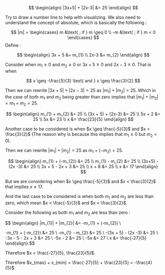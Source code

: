 $$
\begin{align}
|3x+5| + |2x-3| &= 25
\end{align}
$$

Try to draw a number line to help with visualizing. We also need to understand the concept of absolute, which is basically the following :

$$
|m| = 
\begin{cases}
m &\text{ ;  if } m \geq 0 \\
-m &\text{ ; if } m < 0
\end{cases}
$$
Define :

$$
\begin{align}
3x + 5 &= m_{1} \\
2x-3 &= m_{2}
\end{align}
$$

Consider when $m_1 \geq 0$ and $m_2 \geq 0$ or $3x+5 \geq 0$ and $2x-3 \geq 0$. That is when 

$$
x \geq -\frac{5}{3} \text{ and } x \geq \frac{3}{2}
$$

Then we can rewrite $|3x+5| + |2x-3| = 25$ as $|m_1| + |m_2| = 25$. Which in the case of both $m_1$ and $m_2$ being greater than zero implies that $|m_1| + |m_2|= m_{1 } + m_{2}= 25$.

$$
\begin{align}
m_{1} + m_{2} &= 25 \\
(3x + 5) + (2x-3) &= 25 \\
5x + 2 &= 25 \\
5x &= 23 \\
x &= \frac{23}{5}
\end{align}
$$

Another case to be considered is when $x \geq \frac{-5}{3}$ and $x < \frac{3}{2}$ (The reason why is because this implies that $m_1 \geq 0$ but $m_2 < 0$).

Then we can rewrite $|m_1| + |m_2| = 25$ as $m_{1} + (-m_{2}) = 25$.

$$
\begin{align}
m_{1} + (-m_{2}) &= 25 \\
m_{1} - m_{2} &= 25 \\
(3x+5) - (2x -3) &= 25 \\
3x + 5 - 2x + 3 &= 25 \\
x + 8 &= 25 \\
x &= 17
\end{align}
$$

But we are considering when $x \geq \frac{-5}{3}$ and $x < \frac{3}{2}$ that implies $x \neq 17$.

And the last case to be considered is when both $m_1$ and $m_2$ are less than zero, which mean $x < \frac{-5}{3}$ and $x < \frac{3}{2}$.

Consider the following as both $m_1$ and $m_2$ are less than zero :

$$
\begin{align} 
|m_{1}| + |m_{2}| &= -m_{1} + (-m_{2})  \\

-m_{1} + (-m_{2}) &= 25 \\
-m_{1} - m_{2} &= 25 \\
-(3x + 5) - (2x -3) &= 25 \\
-3x - 5 - 2x + 3 &= 25 \\
-5x - 2 &= 25 \\
-5x &= 27 \\
x &= \frac{-27}{5}
\end{align}
$$

Therefore $x = \frac{-27}{5}, \frac{23}{5}$.

Therefore $x_{max} + x_{min} = \frac{-27}{5} + \frac{23}{5} = -\frac{4}{5}$
